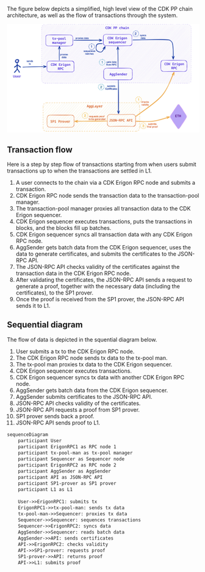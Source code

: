 The figure below depicts a simplified, high level view of the CDK PP chain architecture, as well as the flow of transactions through the system.

![Figure: CDK PP Architecture](../../img/cdk/cdk-pp-architecture-001.png)

## Transaction flow

Here is a step by step flow of transactions starting from when users submit transactions up to when the transactions are settled in L1. 

1. A user connects to the chain via a CDK Erigon RPC node and submits a transaction.
2. CDK Erigon RPC node sends the transaction data to the transaction-pool manager.
3. The transaction-pool manager proxies all transaction data to the CDK Erigon sequencer.
4. CDK Erigon sequencer executes transactions, puts the transactions in blocks, and the blocks fill up batches. 
5. CDK Erigon sequencer syncs all transaction data with any CDK Erigon RPC node.
6. AggSender gets batch data from the CDK Erigon sequencer, uses the data to generate certificates, and submits the certificates to the JSON-RPC API.
7. The JSON-RPC API checks validity of the certificates against the transaction data in the CDK Erigon RPC node.
8. After validating the certificates, the JSON-RPC API sends a request to generate a proof, together with the necessary data (including the certificates), to the SP1 prover. 
9. Once the proof is received from the SP1 prover, the JSON-RPC API sends it to L1.  



## Sequential diagram

The flow of data is depicted in the squential diagram below. 

1. User submits a tx to the CDK Erigon RPC node.
2. The CDK Erigon RPC node sends tx data to the tx-pool man.
3. The tx-pool man proxies tx data to the CDK Erigon sequencer.
4. CDK Erigon sequencer executes transactions.
5. CDK Erigon sequencer syncs tx data with another CDK Erigon RPC node.
6. AggSender gets batch data from the CDK Erigon sequencer.
7. AggSender submits certificates to the JSON-RPC API.
8. JSON-RPC API checks validity of the certificates.
9. JSON-RPC API requests a proof from SP1 prover.
10. SP1 prover sends back a proof.
11. JSON-RPC API sends proof to L1.



```mermaid
sequenceDiagram
    participant User
    participant ErigonRPC1 as RPC node 1
    participant tx-pool-man as tx-pool manager
    participant Sequencer as Sequencer node
    participant ErigonRPC2 as RPC node 2
    participant AggSender as AggSender
    participant API as JSON-RPC API
    participant SP1-prover as SP1 prover
    participant L1 as L1

    User->>ErigonRPC1: submits tx
    ErigonRPC1->>tx-pool-man: sends tx data 
    tx-pool-man->>Sequencer: proxies tx data
    Sequencer->>Sequencer: sequences transactions
    Sequencer->>ErigonRPC2: syncs data
    AggSender->>Sequencer: reads batch data
    AggSender->>API: sends certificates
    API->>ErigonRPC2: checks validity
    API->>SP1-prover: requests proof
    SP1-prover->>API: returns proof 
    API->>L1: submits proof
```
